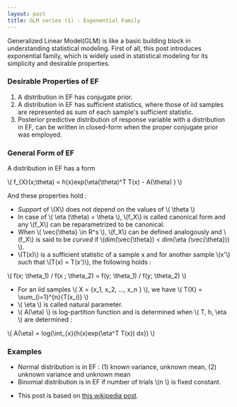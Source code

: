 ```yaml
---
layout: post
title: GLM series (1) - Exponential Family
---
```


Generalized Linear Model(GLM) is like a basic building block in understanding statistical modeling.
First of all, this post introduces exponential family, which is widely used in statistical modeling for its simplicity and desirable properties.

### Desirable Properties of EF

1. A distribution in EF has conjugate prior.
2. A distribution in EF has sufficient statistics, where those of iid samples are represented as sum of each sample's sufficient statistic.
3. Posterior predictive distribution of response variable with a distribution in EF, can be written in closed-form when the proper conjugate prior was employed.

### General Form of EF

A distribution in EF has a form

 \\( f_{X}(x;\theta) = h(x)exp(\eta(\theta)^T T(x) - A(\theta) ) \\)

And these properties hold : 

- *Support* of \\(X\\) does not depend on the values of \\( \theta \\)
- In case of \\( \eta (\theta) = \theta \\), \\(f_X\\) is called canonical form and any \\(f_X\\) can be reparametrized to be canonical.
- When \\( \vec{\theta} \in R^s \\),  \\(f_X\\) can be defined analogously and \\(f_X\\) is said to be *curved* if \\(dim(\vec{\theta}) < dim(\eta (\vec{\theta})) \\).
- \\(T(x)\\) is a sufficient statistic of a sample x and for another sample \\(x'\\) such that \\(T(x) = T(x')\\), the following holds : 

 \\( f(x; \theta_1) / f(x ; \theta_2) = f(y; \theta_1) / f(y; \theta_2) \\)

- For an iid samples \\( X = \{x_1, x_2, ..., x_n \} \\), we have \\( T(X) = \sum_{i=1}^{n}{T(x_i)} \\)
- \\( \eta \\) is called natural parameter.
- \\( A(\eta) \\) is log-partition function and is determined when \\( T, h, \eta \\) are determined : 

 \\( A(\eta) = log(\int_{x}{h(x)exp(\eta^T T(x)) dx}) \\)

### Examples

- Normal distribution is in EF : (1) known variance, unknown mean, (2) unknown variance and unknown mean
- Binomial distribution is in EF if number of trials \\(n \\) is fixed constant.

* This post is based on [this wikipedia post](https://en.wikipedia.org/wiki/Exponential_family).
